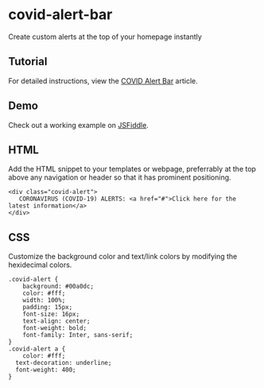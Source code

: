 # covid-alert-bar
Create custom alerts at the top of your homepage instantly

## Tutorial

For detailed instructions, view the [COVID Alert Bar](http://www.covidresponse19.com/free-website-tools/covid-alert-bar.stml) article.

## Demo

Check out a working example on [JSFiddle](https://jsfiddle.net/solodev/g73a6cxk/).

## HTML

Add the HTML snippet to your templates or webpage, preferrably at the top above any navigation or header so that it has prominent positioning.

```
<div class="covid-alert">
   CORONAVIRUS (COVID-19) ALERTS: <a href="#">Click here for the latest information</a>
</div>
```


## CSS

Customize the background color and text/link colors by modifying the hexidecimal colors.

```
.covid-alert {
	background: #00a0dc;
	color: #fff;
	width: 100%;
	padding: 15px;
	font-size: 16px;
	text-align: center;
	font-weight: bold;
	font-family: Inter, sans-serif;
}
.covid-alert a {
	color: #fff;
  text-decoration: underline;
  font-weight: 400;
}
```


